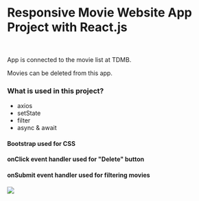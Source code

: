 <h1>Responsive Movie Website App Project with React.js</h1>
<br>
<p>App is connected to the movie list at TDMB.</p>
<p>Movies can be deleted from this app.</p>
<h3>What is used in this project?</h3>
<ul>
    <li>axios</li>
    <li>setState</li>
    <li>filter</li>
    <li>async & await</li>
</ul>
<h4>Bootstrap used for CSS</h4>
<h4>onClick event handler used for "Delete" button</h4>
<h4>onSubmit event handler used for filtering movies</h4>

![](screen.gif)